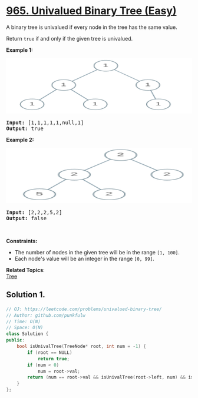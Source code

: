 # [965. Univalued Binary Tree (Easy)](https://leetcode.com/problems/univalued-binary-tree/)

<p>A binary tree is univalued if every node in the tree has the same value.</p>

<p>Return <code>true</code> if and only if the given tree is univalued.</p>


<p><strong>Example 1:</strong></p>
<img alt="" src="https://github.com/punkfulw/LeetCode/blob/main/leetcode/965.%20Univalued%20Binary%20Tree/unival_bst_1.png" style="width: 600px; height: 150px;">
<pre>
<strong>Input:</strong> [1,1,1,1,1,null,1]
<strong>Output:</strong> true
</pre>


<p><strong>Example 2:</strong></p>
<img alt="" src="https://github.com/punkfulw/LeetCode/blob/main/leetcode/965.%20Univalued%20Binary%20Tree/unival_bst_2.png" style="width: 600px; height: 150px;">
<pre>
<strong>Input:</strong> [2,2,2,5,2]
<strong>Output:</strong> false
</pre>



<p>&nbsp;</p>
<p><strong>Constraints:</strong></p>

<ul>
  <li>The number of nodes in the given tree will be in the range <code>[1, 100]</code>.</li>
  <li>Each node's value will be an integer in the range <code>[0, 99]</code>.</li>
</ul>



**Related Topics**:  
[Tree](https://leetcode.com/tag/tree/)


## Solution 1.

```cpp
// OJ: https://leetcode.com/problems/univalued-binary-tree/
// Author: github.com/punkfulw
// Time: O(N)
// Space: O(N)
class Solution {
public:
    bool isUnivalTree(TreeNode* root, int num = -1) {
        if (root == NULL)
            return true;
        if (num < 0)
            num = root->val;
        return (num == root->val && isUnivalTree(root->left, num) && isUnivalTree(root->right, num)); 
    }
};
```
